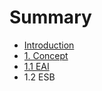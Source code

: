 # Summary

* [Introduction](README.md)
* [1. Concept](concept.md)
* [1.1 EAI](1.1-eai.md)
* 1.2 ESB

